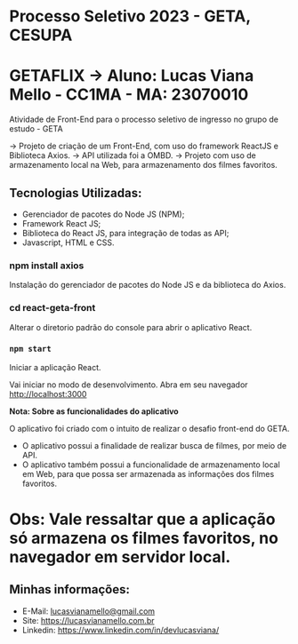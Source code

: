 # Processo Seletivo 2023 - GETA, CESUPA
# GETAFLIX -> Aluno: Lucas Viana Mello - CC1MA - MA: 23070010

Atividade de Front-End para o processo seletivo de ingresso no grupo de estudo - GETA

-> Projeto de criação de um Front-End, com uso do framework ReactJS e Biblioteca Axios.
-> API utilizada foi a OMBD.
-> Projeto com uso de armazenamento local na Web, para armazenamento dos filmes favoritos.


## Tecnologias Utilizadas:

- Gerenciador de pacotes do Node JS (NPM);
- Framework React JS;
- Biblioteca do React JS, para integração de todas as API;
- Javascript, HTML e CSS.

### npm install axios
Instalação do gerenciador de pacotes do Node JS e da biblioteca do Axios.

### cd react-geta-front
Alterar o diretorio padrão do console para abrir o aplicativo React.

### `npm start`
Iniciar a aplicação React.

Vai iniciar no modo de desenvolvimento.
Abra em seu navegador [http://localhost:3000](http://localhost:3000) 


**Nota: Sobre as funcionalidades do aplicativo**

O aplicativo foi criado com o intuito de realizar o desafio front-end do GETA. 

- O aplicativo possui a finalidade de realizar busca de filmes, por meio de API.
- O aplicativo também possui a funcionalidade de armazenamento local em Web, para que possa ser armazenada as informações dos filmes favoritos.

# Obs: Vale ressaltar que a aplicação só armazena os filmes favoritos, no navegador em servidor local.

## Minhas informações:

- E-Mail: lucasvianamello@gmail.com
- Site: https://lucasvianamello.com.br
- Linkedin: https://www.linkedin.com/in/devlucasviana/
